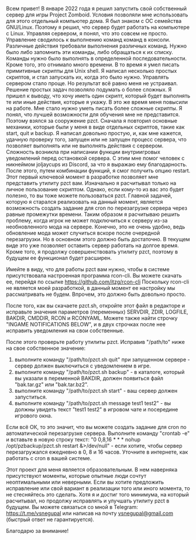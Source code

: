   Всем привет!
  В январе 2022 года я решил запустить свой собственный сервер для игры Project Zomboid.
Условия позволяли мне использовать для этого отдельный компьютер дома. Я был знаком с ОС семейства
GNU/Linux. Поэтому я решил, что сервер будет работать на компьютере с Linux.
  Управляя сервером, я понял, что это совсем не просто. Управление сводилось к выполнению
команд команд в консоли. Различные действия требовали выполнения различных команд. Нужно было либо
запомнить эти команды, либо обращаться к их списку. Команды нужно было выполнять в определенной
последовательности. Кроме того, это отнимало много времени.
  В то время я умел писать примитивные скрипты для Unix shell. Я написал несколько простых скриптов,
и стал запускать их, когда это было нужно. Управлять сервером стало проще. Но результат всё равно
меня не устраивал. Решение простых задач позволяло подумать о более сложных. Я пришел к выводу,
что хочу иметь один скрипт, который будет выполнять те или иные действия, которые я укажу. В это
же время меня повысили на работе. Мне стало нужно уметь писать более сложные скрипты. Я понял,
что лучшей возможности для обучения мне не представится. Поэтому взялся за сооружение pzct.
  Сначала я повторил основные механики, которые были у меня в виде отдельных скриптов, такие как
start, quit и backup. Я написал довольно простую, и, как мне кажется, удачную проверку того,
запущен или не запущен процесс сервера, что позволяет выполнять или не выполнять действия с сервером.
Сложность возникла при написании функции внутриигровых уведомлений перед остановкой сервера. С этим
мне помог человек с никнеймом joljaycups из Discord, за что я выражаю ему благодарность. После этого,
путем комбинации функций, я смог получить опцию restart. Этот первый ключевой момент в разработке
позволяет мне представить утилиту pzct вам.
  Изначально я расчитывал только на личное пользование скриптом. Однако, если кому-то из вас это
будет полезно, то вы тоже можете пользоваться pzct. Главной задачей, которую я старался реализовать
на данный момент, является возможность создать задание для cron по перезагрузке сервера через
равные промежутки времени. Таким образом я расчитываю решить проблему, когда игрок не может
подключиться к серверу из-за необновленного мода на сервере. Конечно, это не очень удобно, ведь
обновление мода может случиться вскоре после очередной перезагрузки. Но в основном этого должно
быть достаточно. В текущем виде это уже позволяет оставить сервер работать на долгое время.
Кроме того, я продолжу совершенствовать утилиту pzct, поэтому в будущем ее функционал будет
расширен.

  Имейте в виду, что для работы pzct вам нужно, чтобы в системе присутствовала настроенная
программа rcon-cli. Вы можете скачать ее, перейдя по ссылке https://github.com/itzg/rcon-cli
Поскольку rcon-cli не является моей разработкой, в данный момент ее настройку мы рассматривать
не будем. Впрочем, это должно быть довольно просто.

  После того, как вы скачаете pzct.sh, откройте этот файл в редакторе и исправьте значения
параметров (переменных) SERVDIR, ZDIR, LOGFILE, BAKDIR, CMDDIR, RCON и RCONYAML. Можете также
найти строчку "INGAME NOTIFICATIONS BELOW", и в двух строчках после нее исправить уведомления
на свои собственные.

  После этого проверьте работу утилиты pzct. Исправив "/path/to" ниже на свое собственное значение:
  1. выполните команду "/path/to/pzct.sh quit" при запущенном сервере - сервер должен выключиться
с уведомлением в игре.
  2. выполните команду "/path/to/pzct.sh backup" - в каталоге, который вы указали в переменной BAKDIR,
должен появиться файл "bak.tar.gz" или "bak.tar.bz2".
  3. выполните команду "/path/to/pzct.sh start" - ваш сервер должен запуститься.
  4. выполните команду "/path/to/pzct.sh message test1 test2" - вы должны увидеть текст "test1 test2"
в игровом чате и посередине игрового окна.

  Если всё ОК, то это значит, что вы можете создать задание для cron по автоматической перезагрузке
сервера. Выполните команду "crontab -e" и вставьте в новую строку текст:
"0 0,8,16 * * * nohup /opt/pzbackup/pzct.sh restart &>/dev/null" - если хотите, чтобы сервер
перезагружался ежедневно в 0, 8 и 16 часов. Уточните в интернете, как работать с cron в вашей
системе.

  Этот проект для меня является образовательным. В нем наверняка присутствуют моменты, которые
опытные люди сочтут неоптимальными или неверными. Если вы хотите предложить исправление или свой
вариант в реализации того или иного момента, то не стесняйтесь это сделать. Хотя я и достиг того
минимума, на который расчитывал, но продолжу исправлять и улучшать утилиту pzct в будущем.
  Вы можете связаться со мной в Telegram: https://t.me/vsnegupal
  или написав на почту vsnegupal@gmail.com (быстрый ответ не гарантируется).

  Благодарю за внимание!
